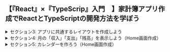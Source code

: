 ## 【『React』×『TypeScrip』入門　】家計簿アプリ作成でReactとTypeScriptの開発方法を学ぼう

<details>
<summary> セクション3: アプリに共通するレイアウトを作成しよう </summary>

| No. | 内容                                                |
| --- | --------------------------------------------------- |
| 7.  | Home画面と月間Report画面を表示しよう                |
| 8.  | レイアウトファイルを作ろう                          |
| 9.  | レイアウトファイルのデザインを作成しよう            |
| 10. | レイアウトファイルの構造を確認しよう                |
| 11. | レイアウトファイルの構造を確認&背景色を変更しよう   |
| 12. | サイドバーを別コンポーネントに分けて型定義しよう    |
| 13. | interfaceを利用しよう                               |
| 14. | サイドバーのメニュー内容を変更しよう                |
| 15. | 選択したメニューの背景色変更 & リンクの設定をしよう |
| 16. | プロジェクト全体に適用するテーマを作成しよう        |
</details>
<details>
<summary> セクション4: 月の「収入」「支出」「残高」を表示しよう（Home画面作成） </summary>

| No. | 内容                                                        |
| --- | ----------------------------------------------------------- |
| 17. | Home画面で必要なコンポーネントをインポートしよう            |
| 18. | 月の収支を表示するコンポーネントの見た目を作ろう            |
| 19. | サイドバーの表示タイミングを変更しよう                      |
| 20. | 収入 支出 残高 用のカスタムカラーを作成しよう               |
| 21. | Firebaseのセットアップをしよう                              |
| 22. | FireStoreにデータを登録＆型定義をしよう                     |
| 23. | FireStoreからデータを取得しよう                             |
| 24. | TypeScriptの型ガードを利用してFireStoreのエラーか判断しよう |
| 25. | 今月の取引データのみ取得しよう                              |
| 26. | 収支表示エリアでFireStoreから受け取った収支を表示しよう     |
</details>
<details>
<summary> セクション5: カレンダーを作ろう（Home画面作成） </summary>

| No. | 内容                                             |
| --- | ------------------------------------------------ |
| 27. | FullCalendarを導入してカレンダーの見た目を作ろう |
| 28. | カレンダーの日付に収支を表示する方法について     |
| 29. | 日付ごとの収支を計算しよう                       |
| 30. | カレンダーに収支を表示しよう                     |
| 31. | 選択した月の収支を表示しよう                     |
</details>
